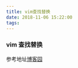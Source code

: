 ```yaml
---
title: vim查找替换
date: 2018-11-06 15:22:00
tags:
---
```


### vim 查找替换

参考地址[博客园](https://www.cnblogs.com/ltang/articles/2034291.html)